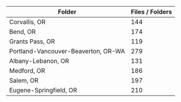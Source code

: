 | Folder                              |   Files / Folders |
|-------------------------------------|-------------------|
| Corvallis, OR                       |               144 |
| Bend, OR                            |               174 |
| Grants Pass, OR                     |               119 |
| Portland-Vancouver-Beaverton, OR-WA |               279 |
| Albany-Lebanon, OR                  |               131 |
| Medford, OR                         |               186 |
| Salem, OR                           |               197 |
| Eugene-Springfield, OR              |               210 |